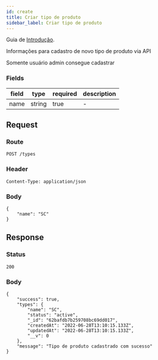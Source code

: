 ```yaml
---
id: create
title: Criar tipo de produto
sidebar_label: Criar tipo de produto
---
```


Guia de [Introdução](introduction.md).

Informações para cadastro de novo tipo de produto via API

Somente usuário admin consegue cadastrar


### Fields

| field | type | required | description |
|---|---|---|---|
| name | string | true | - |



## Request

### Route

    POST /types

### Header

    Content-Type: application/json

### Body

    {
        "name": "SC"
    }

## Response

### Status

    200

### Body

    {
        "success": true,
        "types": {
            "name": "SC",
            "status": "active",
            "_id": "62bafdb7b259708bc69dd017",
            "createdAt": "2022-06-28T13:10:15.133Z",
            "updatedAt": "2022-06-28T13:10:15.133Z",
            "__v": 0
        },
        "message": "Tipo de produto cadastrado com sucesso"
    }